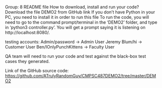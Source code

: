 Group: 8
README file
How to download, install and run your code?
    Download the file DEMO2 from GitHub link
    If you don’t have Python in your PC, you need to install it in order to run this file
    To run the code, you will need to go to the command prompt/terminal in the ‘DEMO2’ folder, and type in ‘python3 controller.py’.
    You will get a prompt saying it is listening on http://localhost:8080/.


testing accounts:
Admin/password -> Admin User
Jeremy Blum/hi -> Customer User
Ben/IOnlyPunchKittens -> Faculty User

QA team will need to run your code and test against the black-box test cases they generated.

Link of the GitHub source code:
https://github.com/ATrulyRandomGuy/CMPSC487DEMO2/tree/master/DEMO2

